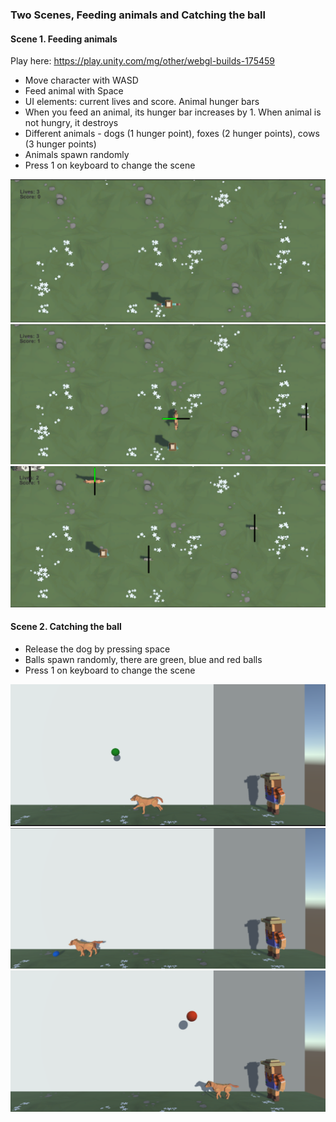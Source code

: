 ### Two Scenes, Feeding animals and Catching the ball

#### Scene 1. Feeding animals
Play here: https://play.unity.com/mg/other/webgl-builds-175459

- Move character with WASD
- Feed animal with Space
- UI elements: current lives and score. Animal hunger bars
- When you feed an animal, its hunger bar increases by 1. When animal is not hungry, it destroys
- Different animals - dogs (1 hunger point), foxes (2 hunger points), cows (3 hunger points)
- Animals spawn randomly 
- Press 1 on keyboard to change the scene


<p align="center">
  <img src="https://github.com/koiiNyan/JuniorProgrammer-CreateWithCode01/blob/main/Prototype02/Images/1.png">
  <img src="https://github.com/koiiNyan/JuniorProgrammer-CreateWithCode01/blob/main/Prototype02/Images/2.png">
  <img src="https://github.com/koiiNyan/JuniorProgrammer-CreateWithCode01/blob/main/Prototype02/Images/3.png">
</p>

#### Scene 2. Catching the ball
- Release the dog by pressing space
- Balls spawn randomly, there are green, blue and red balls
- Press 1 on keyboard to change the scene

<p align="center">
  <img src="https://github.com/koiiNyan/JuniorProgrammer-CreateWithCode01/blob/main/Prototype02/Images/4.png">
  <img src="https://github.com/koiiNyan/JuniorProgrammer-CreateWithCode01/blob/main/Prototype02/Images/5.png">
  <img src="https://github.com/koiiNyan/JuniorProgrammer-CreateWithCode01/blob/main/Prototype02/Images/6.png">
</p>
